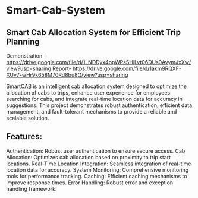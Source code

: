 # Smart-Cab-System
## Smart Cab Allocation System for Efficient Trip Planning

Demonstration - https://drive.google.com/file/d/1LNDDyx4opWPsSHjLvt06DUs0AvymJxXw/view?usp=sharing
Report- https://drive.google.com/file/d/1akm9RQXF-XUv7-wHr9k658M70Rd8bu8Q/view?usp=sharing

SmartCAB is an intelligent cab allocation system designed to optimize the allocation of cabs to trips, enhance user experience for employees searching for cabs, and integrate real-time location data for accuracy in suggestions. This project demonstrates robust authentication, efficient data management, and fault-tolerant mechanisms to provide a reliable and scalable solution.


## Features:

Authentication: Robust user authentication to ensure secure access.
Cab Allocation: Optimizes cab allocation based on proximity to trip start locations.
Real-Time Location Integration: Seamless integration of real-time location data for accuracy.
System Monitoring: Comprehensive monitoring tools for performance tracking.
Caching: Efficient caching mechanisms to improve response times.
Error Handling: Robust error and exception handling framework.

